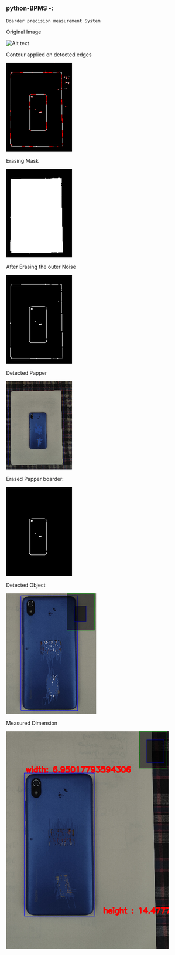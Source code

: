 ### python-BPMS -: 
    Boarder precision measurement System

Original Image 

<img src="frames/redmi_7A.png" alt="Alt text" width="200" height="300">


Contour applied on detected edges

![img](Detection_process/ContouronFilledEdge.png)

Erasing Mask 

![img](Detection_process/Erased_Papper_outside.png)

After Erasing the outer Noise

![alt text](Detection_process/noise_Erased_outside_Paper.png)

Detected Papper

![alt text](Detection_process/Detected_paper.png)

Erased Papper boarder:

![alt text](Detection_process/Erased_papper_boarder.png)

Detected Object

![alt text](Detection_process/Detected_object.png)

Measured Dimension

![alt text](Detection_process/Realme_7A_dimension.png)
